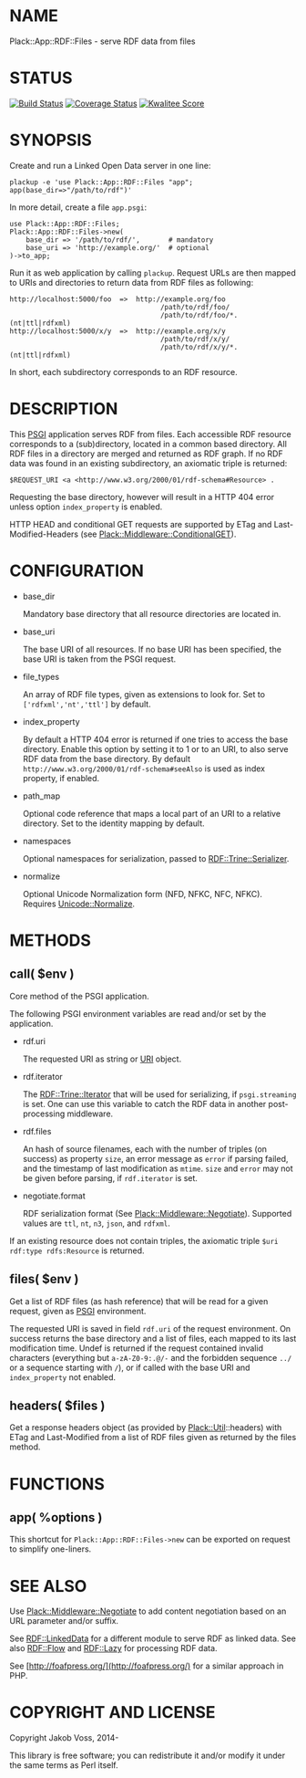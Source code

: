 # NAME

Plack::App::RDF::Files - serve RDF data from files

# STATUS

[![Build Status](https://travis-ci.org/nichtich/Plack-App-RDF-Files.png)](https://travis-ci.org/nichtich/Plack-App-RDF-Files)
[![Coverage Status](https://coveralls.io/repos/nichtich/Plack-App-RDF-Files/badge.png)](https://coveralls.io/r/nichtich/Plack-App-RDF-Files)
[![Kwalitee Score](http://cpants.cpanauthors.org/dist/Plack-App-RDF-Files.png)](http://cpants.cpanauthors.org/dist/Plack-App-RDF-Files)

# SYNOPSIS

Create and run a Linked Open Data server in one line:

    plackup -e 'use Plack::App::RDF::Files "app"; app(base_dir=>"/path/to/rdf")'

In more detail, create a file `app.psgi`:

    use Plack::App::RDF::Files;
    Plack::App::RDF::Files->new(
        base_dir => '/path/to/rdf/',       # mandatory
        base_uri => 'http://example.org/'  # optional
    )->to_app;

Run it as web application by calling `plackup`. Request URLs are then mapped
to URIs and directories to return data from RDF files as following:

    http://localhost:5000/foo  =>  http://example.org/foo
                                         /path/to/rdf/foo/
                                         /path/to/rdf/foo/*.(nt|ttl|rdfxml)
    http://localhost:5000/x/y  =>  http://example.org/x/y
                                         /path/to/rdf/x/y/
                                         /path/to/rdf/x/y/*.(nt|ttl|rdfxml)

In short, each subdirectory corresponds to an RDF resource.

# DESCRIPTION

This [PSGI](https://metacpan.org/pod/PSGI) application serves RDF from files. Each accessible RDF resource
corresponds to a (sub)directory, located in a common based directory. All RDF
files in a directory are merged and returned as RDF graph. If no RDF data was
found in an existing subdirectory, an axiomatic triple is returned:

    $REQUEST_URI <a <http://www.w3.org/2000/01/rdf-schema#Resource> .

Requesting the base directory, however will result in a HTTP 404 error unless
option `index_property` is enabled.

HTTP HEAD and conditional GET requests are supported by ETag and
Last-Modified-Headers (see [Plack::Middleware::ConditionalGET](https://metacpan.org/pod/Plack::Middleware::ConditionalGET)).

# CONFIGURATION

- base\_dir

    Mandatory base directory that all resource directories are located in.

- base\_uri

    The base URI of all resources. If no base URI has been specified, the
    base URI is taken from the PSGI request.

- file\_types

    An array of RDF file types, given as extensions to look for. Set to
    `['rdfxml','nt','ttl']` by default.

- index\_property

    By default a HTTP 404 error is returned if one tries to access the base
    directory. Enable this option by setting it to 1 or to an URI, to also serve
    RDF data from the base directory.  By default
    `http://www.w3.org/2000/01/rdf-schema#seeAlso` is used as index property, if
    enabled.

- path\_map

    Optional code reference that maps a local part of an URI to a relative
    directory. Set to the identity mapping by default.

- namespaces

    Optional namespaces for serialization, passed to [RDF::Trine::Serializer](https://metacpan.org/pod/RDF::Trine::Serializer).

- normalize

    Optional Unicode Normalization form (NFD, NFKC, NFC, NFKC). Requires
    [Unicode::Normalize](https://metacpan.org/pod/Unicode::Normalize).

# METHODS

## call( $env )

Core method of the PSGI application.

The following PSGI environment variables are read and/or set by the
application.

- rdf.uri

    The requested URI as string or [URI](https://metacpan.org/pod/URI) object.

- rdf.iterator

    The [RDF::Trine::Iterator](https://metacpan.org/pod/RDF::Trine::Iterator) that will be used for serializing, if
    `psgi.streaming` is set. One can use this variable to catch the RDF
    data in another post-processing middleware.

- rdf.files

    An hash of source filenames, each with the number of triples (on success)
    as property `size`, an error message as `error` if parsing failed, and
    the timestamp of last modification as `mtime`. `size` and `error` may
    not be given before parsing, if `rdf.iterator` is set.

- negotiate.format

    RDF serialization format (See [Plack::Middleware::Negotiate](https://metacpan.org/pod/Plack::Middleware::Negotiate)). Supported
    values are `ttl`, `nt`, `n3`, `json`, and `rdfxml`.

If an existing resource does not contain triples, the axiomatic triple
`$uri rdf:type rdfs:Resource` is returned.

## files( $env )

Get a list of RDF files (as hash reference) that will be read for a given
request, given as [PSGI](https://metacpan.org/pod/PSGI) environment.

The requested URI is saved in field `rdf.uri` of the request environment.  On
success returns the base directory and a list of files, each mapped to its last
modification time.  Undef is returned if the request contained invalid
characters (everything but `a-zA-Z0-9:.@/-` and the forbidden sequence `../`
or a sequence starting with `/`), or if called with the base URI and
`index_property` not enabled.

## headers( $files ) 

Get a response headers object (as provided by [Plack::Util](https://metacpan.org/pod/Plack::Util)::headers) with
ETag and Last-Modified from a list of RDF files given as returned by the files
method.

# FUNCTIONS

## app( %options )

This shortcut for `Plack::App::RDF::Files->new` can be exported on request
to simplify one-liners.

# SEE ALSO

Use [Plack::Middleware::Negotiate](https://metacpan.org/pod/Plack::Middleware::Negotiate) to add content negotiation based on
an URL parameter and/or suffix.

See [RDF::LinkedData](https://metacpan.org/pod/RDF::LinkedData) for a different module to serve RDF as linked data.
See also [RDF::Flow](https://metacpan.org/pod/RDF::Flow) and [RDF::Lazy](https://metacpan.org/pod/RDF::Lazy) for processing RDF data.

See [http://foafpress.org/](http://foafpress.org/) for a similar approach in PHP.

# COPYRIGHT AND LICENSE

Copyright Jakob Voss, 2014-

This library is free software; you can redistribute it and/or modify it under
the same terms as Perl itself.
